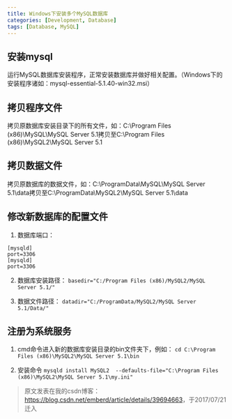 ```yaml
---
title: Windows下安装多个MySQL数据库
categories: [Development, Database]
tags: [Database, MySQL]
---
```


## 安装mysql
运行MySQL数据库安装程序，正常安装数据库并做好相关配置。（Windows下的安装程序诸如：mysql-essential-5.1.40-win32.msi）

## 拷贝程序文件
拷贝原数据库安装目录下的所有文件，如：C:\Program Files (x86)\MySQL\MySQL Server 5.1拷贝至C:\Program Files (x86)\MySQL2\MySQL Server 5.1

## 拷贝数据文件
拷贝原数据库的数据文件，如：C:\ProgramData\MySQL\MySQL Server 5.1\data拷贝至C:\ProgramData\MySQL2\MySQL Server 5.1\data

## 修改新数据库的配置文件
1. 数据库端口：
```
[mysqld]
port=3306
[mysqld]
port=3306
```

2. 数据库安装路径：
```basedir="C:/Program Files (x86)/MySQL2/MySQL Server 5.1/"```

3. 数据文件路径：
```datadir="C:/ProgramData/MySQL2/MySQL Server 5.1/Data/"```

## 注册为系统服务
1. cmd命令进入新的数据库安装目录的bin文件夹下，例如：
```cd C:\Program Files (x86)\MySQL2\MySQL Server 5.1\bin```

2. 安装命令
```mysqld install MySQL2  --defaults-file="C:\Program Files (x86)\MySQL2\MySQL Server 5.1\my.ini"```

> 原文发表在我的csdn博客：<https://blog.csdn.net/emberd/article/details/39694663>，于2017/07/21迁入
